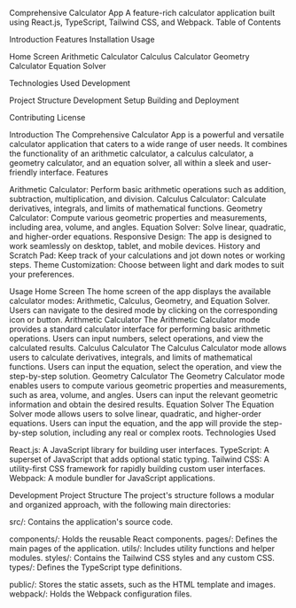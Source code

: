 Comprehensive Calculator App
A feature-rich calculator application built using React.js, TypeScript, Tailwind CSS, and Webpack.
Table of Contents

Introduction
Features
Installation
Usage

Home Screen
Arithmetic Calculator
Calculus Calculator
Geometry Calculator
Equation Solver


Technologies Used
Development

Project Structure
Development Setup
Building and Deployment


Contributing
License

Introduction
The Comprehensive Calculator App is a powerful and versatile calculator application that caters to a wide range of user needs. It combines the functionality of an arithmetic calculator, a calculus calculator, a geometry calculator, and an equation solver, all within a sleek and user-friendly interface.
Features

Arithmetic Calculator: Perform basic arithmetic operations such as addition, subtraction, multiplication, and division.
Calculus Calculator: Calculate derivatives, integrals, and limits of mathematical functions.
Geometry Calculator: Compute various geometric properties and measurements, including area, volume, and angles.
Equation Solver: Solve linear, quadratic, and higher-order equations.
Responsive Design: The app is designed to work seamlessly on desktop, tablet, and mobile devices.
History and Scratch Pad: Keep track of your calculations and jot down notes or working steps.
Theme Customization: Choose between light and dark modes to suit your preferences.

Usage
Home Screen
The home screen of the app displays the available calculator modes: Arithmetic, Calculus, Geometry, and Equation Solver. Users can navigate to the desired mode by clicking on the corresponding icon or button.
Arithmetic Calculator
The Arithmetic Calculator mode provides a standard calculator interface for performing basic arithmetic operations. Users can input numbers, select operations, and view the calculated results.
Calculus Calculator
The Calculus Calculator mode allows users to calculate derivatives, integrals, and limits of mathematical functions. Users can input the equation, select the operation, and view the step-by-step solution.
Geometry Calculator
The Geometry Calculator mode enables users to compute various geometric properties and measurements, such as area, volume, and angles. Users can input the relevant geometric information and obtain the desired results.
Equation Solver
The Equation Solver mode allows users to solve linear, quadratic, and higher-order equations. Users can input the equation, and the app will provide the step-by-step solution, including any real or complex roots.
Technologies Used

React.js: A JavaScript library for building user interfaces.
TypeScript: A superset of JavaScript that adds optional static typing.
Tailwind CSS: A utility-first CSS framework for rapidly building custom user interfaces.
Webpack: A module bundler for JavaScript applications.

Development
Project Structure
The project's structure follows a modular and organized approach, with the following main directories:

src/: Contains the application's source code.

components/: Holds the reusable React components.
pages/: Defines the main pages of the application.
utils/: Includes utility functions and helper modules.
styles/: Contains the Tailwind CSS styles and any custom CSS.
types/: Defines the TypeScript type definitions.


public/: Stores the static assets, such as the HTML template and images.
webpack/: Holds the Webpack configuration files.

